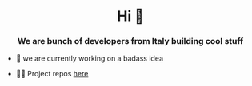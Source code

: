 <h1 align="center">Hi 👋</h1>
<h3 align="center">We are bunch of developers from Italy building cool stuff</h3>

- 🔭 we are currently working on a badass idea

- 👨‍💻 Project repos [here](https://github.com/orgs/bettercallsaullegal/repositories)

